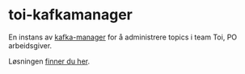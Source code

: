 # toi-kafkamanager

En instans av [kafka-manager](https://github.com/navikt/kafka-manager) for å administrere topics i team Toi, PO arbeidsgiver.

Løsningen [finner du her](https://toi-kafkamanager.dev.intern.nav.no/index.html).
